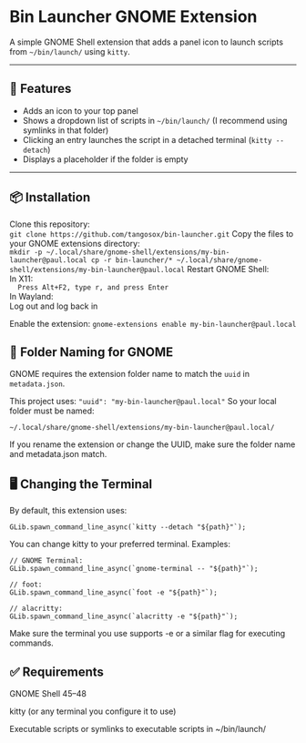 # Bin Launcher GNOME Extension

A simple GNOME Shell extension that adds a panel icon to launch scripts from `~/bin/launch/` using `kitty`.

---

## 🔧 Features

- Adds an icon to your top panel
- Shows a dropdown list of scripts in `~/bin/launch/` (I recommend using symlinks in that folder)
- Clicking an entry launches the script in a detached terminal (`kitty --detach`)
- Displays a placeholder if the folder is empty

---

## 📦 Installation

Clone this repository:  
    ```
    git clone https://github.com/tangosox/bin-launcher.git
    ```
Copy the files to your GNOME extensions directory:  
    ```
    mkdir -p ~/.local/share/gnome-shell/extensions/my-bin-launcher@paul.local
    cp -r bin-launcher/* ~/.local/share/gnome-shell/extensions/my-bin-launcher@paul.local
    ```
Restart GNOME Shell:  
In X11:  
    ```  
    Press Alt+F2, type r, and press Enter  
    ```  
In Wayland:  
Log out and log back in
                    
Enable the extension:
    ```
    gnome-extensions enable my-bin-launcher@paul.local
    ```

## 📂 Folder Naming for GNOME

GNOME requires the extension folder name to match the `uuid` in `metadata.json`.

This project uses:
    ```
    "uuid": "my-bin-launcher@paul.local"
    ```
So your local folder must be named:
```
~/.local/share/gnome-shell/extensions/my-bin-launcher@paul.local/
```
If you rename the extension or change the UUID, make sure the folder name and metadata.json match.

## 🖥️ Changing the Terminal

By default, this extension uses:
```
GLib.spawn_command_line_async(`kitty --detach "${path}"`);
```
You can change kitty to your preferred terminal. Examples:
```
// GNOME Terminal:
GLib.spawn_command_line_async(`gnome-terminal -- "${path}"`);

// foot:
GLib.spawn_command_line_async(`foot -e "${path}"`);

// alacritty:
GLib.spawn_command_line_async(`alacritty -e "${path}"`);
```
Make sure the terminal you use supports -e or a similar flag for executing commands.


## ✅ Requirements

GNOME Shell 45–48

kitty (or any terminal you configure it to use)

Executable scripts or symlinks to executable scripts in ~/bin/launch/
